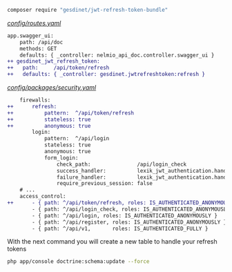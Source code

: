 ```bash
composer require "gesdinet/jwt-refresh-token-bundle"
```

_[config/routes.yaml](config/routes.yaml)_
```diff
app.swagger_ui:
    path: /api/doc
    methods: GET
    defaults: { _controller: nelmio_api_doc.controller.swagger_ui }
++ gesdinet_jwt_refresh_token:
++   path:     /api/token/refresh
++   defaults: { _controller: gesdinet.jwtrefreshtoken:refresh }
```

_[config/packages/security.yaml](config/packages/security.yaml)_
```diff
    firewalls:
++      refresh:
++          pattern:  ^/api/token/refresh
++          stateless: true
++          anonymous: true     
        login:
            pattern:  ^/api/login
            stateless: true
            anonymous: true
            form_login:
                check_path:               /api/login_check
                success_handler:          lexik_jwt_authentication.handler.authentication_success
                failure_handler:          lexik_jwt_authentication.handler.authentication_failure
                require_previous_session: false
    # ...  
    access_control:
++      - { path: ^/api/token/refresh, roles: IS_AUTHENTICATED_ANONYMOUSLY }
        - { path: ^/api/login_check, roles: IS_AUTHENTICATED_ANONYMOUSLY }
        - { path: ^/api/login, roles: IS_AUTHENTICATED_ANONYMOUSLY }
        - { path: ^/api/register, roles: IS_AUTHENTICATED_ANONYMOUSLY }
        - { path: ^/api/v1,       roles: IS_AUTHENTICATED_FULLY }                  
```

With the next command you will create a new table to handle your refresh tokens

```bash
php app/console doctrine:schema:update --force
```
